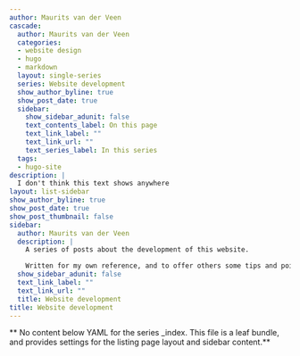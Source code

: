 ```yaml
---
author: Maurits van der Veen
cascade:
  author: Maurits van der Veen
  categories:
  - website design
  - hugo
  - markdown
  layout: single-series
  series: Website development
  show_author_byline: true
  show_post_date: true
  sidebar:
    show_sidebar_adunit: false
    text_contents_label: On this page
    text_link_label: ""
    text_link_url: ""
    text_series_label: In this series
  tags:
  - hugo-site
description: |
  I don't think this text shows anywhere
layout: list-sidebar
show_author_byline: true
show_post_date: true
show_post_thumbnail: false
sidebar:
  author: Maurits van der Veen
  description: |
    A series of posts about the development of this website.

    Written for my own reference, and to offer others some tips and pointers.
  show_sidebar_adunit: false
  text_link_label: ""
  text_link_url: ""
  title: Website development
title: Website development
---
```


** No content below YAML for the series _index. This file is a leaf bundle, and provides settings for the listing page layout and sidebar content.**